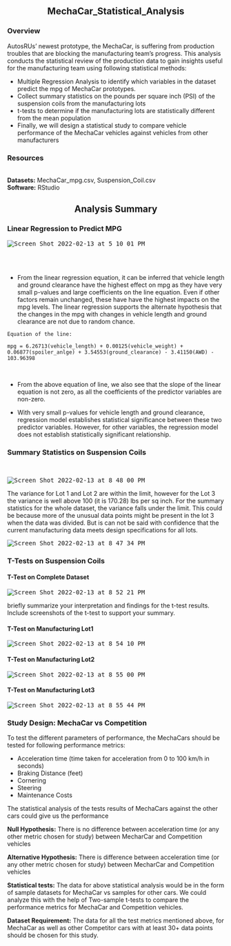 <h2> <p align=center>MechaCar_Statistical_Analysis</p> </h2>

<h3> Overview</h3> 

AutosRUs’ newest prototype, the MechaCar, is suffering from production troubles that are blocking the manufacturing team’s progress. This analysis conducts the statistical review of the production data to gain insights useful for the manufacturing team using following statistical methods:

- Multiple Regression Analysis to identify which variables in the dataset predict the mpg of MechaCar prototypes.
- Collect summary statistics on the pounds per square inch (PSI) of the suspension coils from the manufacturing lots
- t-tests to determine if the manufacturing lots are statistically different from the mean population
- Finally, we will design a statistical study to compare vehicle performance of the MechaCar vehicles against vehicles from other manufacturers


<h3> Resources </h3>

<br>**Datasets:** MechaCar_mpg.csv, Suspension_Coil.csv
<br>**Software:** RStudio

<h2><p align=center> Analysis Summary </p> </h2>

<h3> Linear Regression to Predict MPG </h3>

<kbd>

  ![Screen Shot 2022-02-13 at 5 10 01 PM](https://user-images.githubusercontent.com/90424752/153784280-39b5a458-32ab-478a-a456-9fd97ef6e679.png)

  
</kbd>

<br>
<br>


- From the linear regression equation, it can be inferred that vehicle length and ground clearance have the highest effect on mpg as they have very small p-values and large coefficients on the line equation. Even if other factors remain unchanged, these have have the highest impacts on the mpg levels. The linear regression supports the alternate hypothesis that the changes in the mpg with changes in vehicle length and ground clearance are not due to random chance.

```
Equation of the line:

mpg = 6.26713(vehicle_length) + 0.00125(vehicle_weight) + 0.06877(spoiler_anlge) + 3.54553(ground_clearance) - 3.41150(AWD) - 103.96398

```
<br>

- From the above equation of line, we also see that the slope of the linear equation is not zero, as all the coefficients of the predictor variables are non-zero.

- With very small p-values for vehicle length and ground clearance, regression model establishes statistical significance between these two predictor variables. However, for other variables, the regression model does not establish statistically significant relationship.

<h3> Summary Statistics on Suspension Coils </h3>
<br>
<kbd>
  
 ![Screen Shot 2022-02-13 at 8 48 00 PM](https://user-images.githubusercontent.com/90424752/153801771-e706869e-8c26-4c6c-b7a3-948c25f440dd.png)

</kbd>

The variance for Lot 1 and Lot 2 are within the limit, however for the Lot 3 the variance is well above 100 (it is 170.28) lbs per sq inch. For the summary statistics for the whole dataset, the variance falls under the limit. This could be because more of the unusual data points might be present in the lot 3 when the data was divided. But is can not be said with confidence that the current manufacturing data meets design specifications for all lots.

<kbd>

  ![Screen Shot 2022-02-13 at 8 47 34 PM](https://user-images.githubusercontent.com/90424752/153801712-712b8b27-dc1b-40eb-9c27-636971d5dd59.png)

  
</kbd>


<h3> T-Tests on Suspension Coils  </h3>

<h4> T-Test on Complete Dataset </h4>

<kbd>
  
  ![Screen Shot 2022-02-13 at 8 52 21 PM](https://user-images.githubusercontent.com/90424752/153802254-d26b09a7-63d7-40ec-ad9a-dd6c76455447.png)
  
</kbd>


briefly summarize your interpretation and findings for the t-test results. Include screenshots of the t-test to support your summary.
<h4> T-Test on Manufacturing Lot1 </h4>

<kbd>
  
  ![Screen Shot 2022-02-13 at 8 54 10 PM](https://user-images.githubusercontent.com/90424752/153802336-5ae913f8-d1c7-4dd2-b450-a1bca686ccfb.png)

  
</kbd>

<h4> T-Test on Manufacturing Lot2 </h4>
<kbd>
  

  ![Screen Shot 2022-02-13 at 8 55 00 PM](https://user-images.githubusercontent.com/90424752/153802420-e43e0226-9cac-43cd-bd74-b1a89637b56a.png)

</kbd>

<h4> T-Test on Manufacturing Lot3 </h4>
<kbd>
  
  ![Screen Shot 2022-02-13 at 8 55 44 PM](https://user-images.githubusercontent.com/90424752/153802480-73f97560-5793-4a50-94fb-9f0b0d709e3f.png)


  
</kbd>
<h3> Study Design: MechaCar vs Competition </h3>

To test the different parameters of performance, the MechaCars should be tested for following performance metrics:

- Acceleration time (time taken for acceleration from 0 to 100 km/h in seconds)
- Braking Distance (feet)
- Cornering 
- Steering
- Maintenance Costs


The statistical analysis of the tests results of MechaCars against the other cars could give us the performance 

**Null Hypothesis:** There is no difference between acceleration time (or any other metric chosen for study) between  MecharCar and Competition vehicles

**Alternative Hypothesis:** There is difference between acceleration time (or any other metric chosen for study) between MecharCar and Competition vehicles

**Statistical tests:**
The data for above statistical analysis would be in the form of sample datasets for MechaCar vs samples for other cars. We could analyze this with the help of Two-sample t-tests to compare the performance metrics for MechaCar and Competition vehicles.

**Dataset Requirement:**
The data for all the test metrics mentioned above, for MechaCar as well as other Competitor cars with at least 30+ data points should be chosen for this study.

